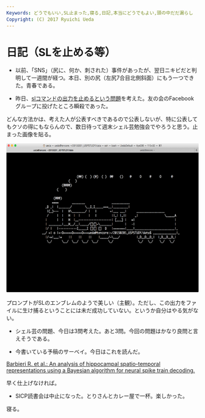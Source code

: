 ```yaml
---
Keywords: どうでもいい,SL止まった,寝る,日記,本当にどうでもよい,頭の中だだ漏らし
Copyright: (C) 2017 Ryuichi Ueda
---
```


# 日記（SLを止める等）
* 以前、「SNS」（尻に、何か、刺された）事件があったが、翌日ニキビだと判明して一週間が経つ。本日、別の尻（左尻7合目北側斜面）にもう一つできた。青春である。

* 昨日、<a href="/?post=05124" title="日記（難しすぎるシェル芸の問題等）">slコマンドの出力を止めるという問題</a>を考えた。友の会のFacebookグループに投げたところ瞬殺であった。

<!--more-->

どんな方法かは、考えた人が公表すべきであるので公表しないが、特に公表してもクソの得にもならんので、数日待って週末シェル芸勉強会でやろうと思う。止まった画像を貼る。

<a href="スクリーンショット-2015-01-28-23.50.39.png"><img src="スクリーンショット-2015-01-28-23.50.39-1024x639.png" alt="スクリーンショット 2015-01-28 23.50.39" width="625" height="390" class="aligncenter size-large wp-image-5141" /></a>

プロンプトがSLのエンブレムのようで美しい（主観）。ただし、この出力をファイルに生け捕るということには未だ成功していない。というか自分はやる気がない。

* シェル芸の問題、今日は3問考えた。あと3問。今回の問題はかなり良問と言えそうである。

* 今書いている予稿のサーベイ。今日はこれを読んだ。

<a href="http://www.ncbi.nlm.nih.gov/pubmed/16003890" target="_blank">Barbieri R. et al.: An analysis of hippocampal spatio-temporal representations using a Bayesian algorithm for neural spike train decoding.</a>

早く仕上げなければ。

* SICP読書会は中止になった。とりさんとカレー屋で一杯。楽しかった。

寝る。
